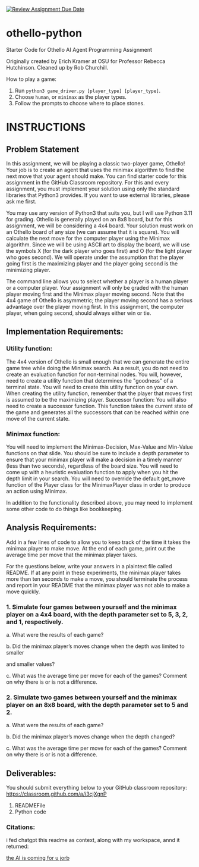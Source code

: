 [![Review Assignment Due Date](https://classroom.github.com/assets/deadline-readme-button-24ddc0f5d75046c5622901739e7c5dd533143b0c8e959d652212380cedb1ea36.svg)](https://classroom.github.com/a/i3cjXgnP)
# othello-python
Starter Code for Othello AI Agent Programming Assignment

Originally created by Erich Kramer at OSU for Professor Rebecca Hutchinson. Cleaned up by Rob Churchill.

How to play a game:

1. Run `python3 game_driver.py [player_type] [player_type]`.
2. Choose `human`, or `minimax` as the player types.
3. Follow the prompts to choose where to place stones.

# INSTRUCTIONS

## Problem Statement
 In this assignment, we will be playing a classic two-player game, Othello! Your job is to create an agent that uses the minimax algorithm to find the next move that your agent should make. You can find starter code for this assignment in the GitHub Classroom repository. For this and every assignment, you must implement your solution using only the standard libraries that Python3 provides. If you want to use external libraries, please ask me first.

 You may use any version of Python3 that suits you, but I will use Python 3.11 for grading. Othello is generally played on an 8x8 board, but for this assignment, we will be considering a 4x4 board. Your solution must work on an Othello board of any size (we can assume that it is square). You will calculate the next move for the computer player using the Minimax algorithm. Since we will be using ASCII art to display the board, we will use the symbols X (for the dark player who goes first) and O (for the light player who goes second). We will operate under the assumption that the player going first is the maximizing player and the player going second is the minimizing player.

 The command line allows you to select whether a player is a human player or a computer player.
 Your assignment will only be graded with the human player moving first and the Minimax player
 moving second. Note that the 4x4 game of Othello is asymmetric; the player moving second has
 a serious advantage over the player moving first. In this assignment, the computer player, when
 going second, should always either win or tie.

## Implementation Requirements:

### Utility function:
 The 4x4 version of Othello is small enough that we can generate the entire game tree while doing the Minimax search. As a result, you do not need to create an evaluation function for non-terminal nodes. You will, however, need to create a utility function that determines the "goodness" of a terminal state. You will need to create this utility function on your own. When creating the utility function, remember that the player that moves first is assumed to be the maximizing player. Successor function: You will also need to create a successor function. This function takes the current state of the game and generates all the successors that can be reached within one move of the current state.

### Minimax function: 
 You will need to implement the Minimax-Decision, Max-Value and Min-Value functions on that slide. You should be sure to include a depth parameter to ensure that your minimax player will make a decision in a timely manner (less than two seconds), regardless of the board size. You will need to come up with a heuristic evaluation function to apply when you hit the depth limit in your search. You will need to override the default get_move function of the Player class for the MinimaxPlayer class in order to produce an action using Minimax.

In addition to the functionality described above, you may need to implement some other code to do things like bookkeeping.

## Analysis Requirements:

 Add in a few lines of code to allow you to keep track of the time it takes the minimax player to make move. At the end of each game, print out the average time per move that the minimax player takes.

 For the questions below, write your answers in a plaintext file called README. If at any point in these experiments, the minimax player takes more than ten seconds to make a move, you should terminate the process and report in your README that the minimax player was not able to make a move quickly.

### 1. Simulate four games between yourself and the minimax player on a 4x4 board, with the depth parameter set to 5, 3, 2, and 1, respectively.

 a. What were the results of each game?

 b. Did the minimax player’s moves change when the depth was limited to smaller
 
 and smaller values?

 c. What was the average time per move for each of the games? Comment on why there is or is not a difference.

### 2. Simulate two games between yourself and the minimax player on an 8x8 board, with the depth parameter set to 5 and 2.

 a. What were the results of each game?

 b. Did the minimax player’s moves change when the depth changed?

 c. What was the average time per move for each of the games? Comment on why there is or is not a difference.

## Deliverables:
 You should submit everything below to your GitHub classroom repository:
 https://classroom.github.com/a/i3cjXgnP
 1. READMEFile
 2. Python code

 ### Citations:

i fed chatgpt this readme as context, along with my workspace, annd it returned:

[the AI is coming for u jorb](exploration.png)